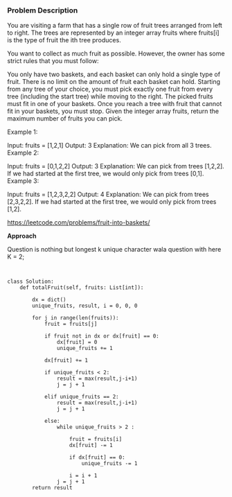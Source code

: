 ### Problem Description

You are visiting a farm that has a single row of fruit trees arranged from left to right. The trees are represented by an integer 
array fruits where fruits[i] is the type of fruit the ith tree produces.

You want to collect as much fruit as possible. However, the owner has some strict rules that you must follow:

You only have two baskets, and each basket can only hold a single type of fruit. There is no limit on the amount of fruit each basket can hold.
Starting from any tree of your choice, you must pick exactly one fruit from every tree (including the start tree) while moving to the right. 
The picked fruits must fit in one of your baskets.
Once you reach a tree with fruit that cannot fit in your baskets, you must stop.
Given the integer array fruits, return the maximum number of fruits you can pick.

 

Example 1:

Input: fruits = [1,2,1]
Output: 3
Explanation: We can pick from all 3 trees.
Example 2:

Input: fruits = [0,1,2,2]
Output: 3
Explanation: We can pick from trees [1,2,2].
If we had started at the first tree, we would only pick from trees [0,1].
Example 3:

Input: fruits = [1,2,3,2,2]
Output: 4
Explanation: We can pick from trees [2,3,2,2].
If we had started at the first tree, we would only pick from trees [1,2].

https://leetcode.com/problems/fruit-into-baskets/


**Approach**

Question is nothing but longest k unique character wala question with here K = 2;

```


class Solution:
    def totalFruit(self, fruits: List[int]):
        
        dx = dict()
        unique_fruits, result, i = 0, 0, 0
        
        for j in range(len(fruits)):
            fruit = fruits[j]
            
            if fruit not in dx or dx[fruit] == 0:
                dx[fruit] = 0
                unique_fruits += 1
                
            dx[fruit] += 1
            
            if unique_fruits < 2:
                result = max(result,j-i+1)
                j = j + 1
                
            elif unique_fruits == 2:
                result = max(result,j-i+1)
                j = j + 1
            
            else:
                while unique_fruits > 2 :
                    
                    fruit = fruits[i]
                    dx[fruit] -= 1
                    
                    if dx[fruit] == 0:
                        unique_fruits -= 1
                        
                    i = i + 1
                j = j + 1
        return result
                
        
 ```

